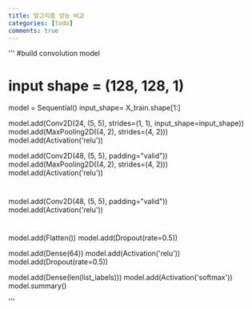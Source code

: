 ```yaml
---
title: 알고리즘 성능 비교
categories: [todo]
comments: true
---
```


'''
#build convolution model
# input shape = (128, 128, 1)
model = Sequential()
input_shape= X_train.shape[1:] 

model.add(Conv2D(24, (5, 5), strides=(1, 1), input_shape=input_shape))
model.add(MaxPooling2D((4, 2), strides=(4, 2)))
model.add(Activation('relu'))

model.add(Conv2D(48, (5, 5), padding="valid"))
model.add(MaxPooling2D((4, 2), strides=(4, 2)))
model.add(Activation('relu'))
#
model.add(Conv2D(48, (5, 5), padding="valid"))
model.add(Activation('relu'))
#
model.add(Flatten())
model.add(Dropout(rate=0.5))

model.add(Dense(64))
model.add(Activation('relu'))
model.add(Dropout(rate=0.5))

model.add(Dense(len(list_labels)))
model.add(Activation('softmax'))
model.summary()

'''
